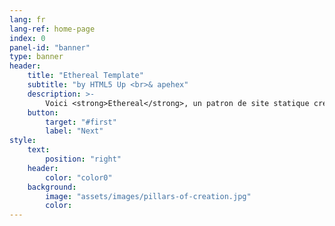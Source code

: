 ```yaml
---
lang: fr
lang-ref: home-page
index: 0
panel-id: "banner"
type: banner
header:
    title: "Ethereal Template"
    subtitle: "by HTML5 Up <br>& apehex"
    description: >-
        Voici <strong>Ethereal</strong>, un patron de site statique créé par AJ pour <a href='https://html5up.net'>HTML5 UP</a> et augmenté avec des fonctionnalités Jekyll par <a href='https://apehex.github.io'>apehex</a>.<br/><br/>Il est totalement "responsive", composé en HTML5 et CSS3, et diffusé librement sous la license Creative Commons.<br/><br/>J'espère que ça vous plaît :)
    button:
        target: "#first"
        label: "Next"
style:
    text:
        position: "right"
    header:
        color: "color0"
    background:
        image: "assets/images/pillars-of-creation.jpg"
        color:
---
```

